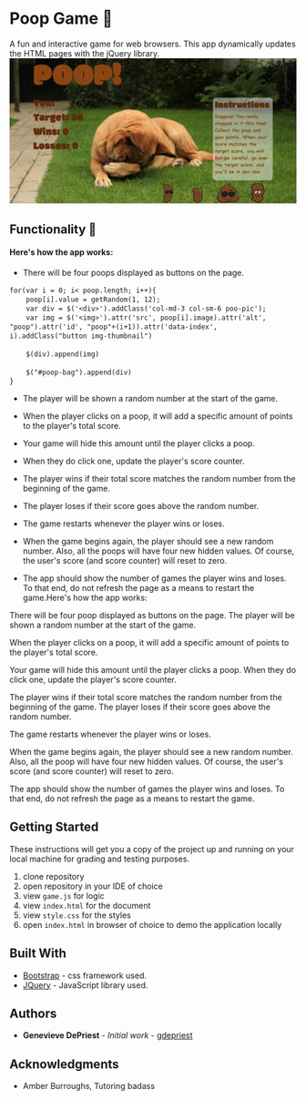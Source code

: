 # Poop Game 💩

A fun and interactive game for web browsers. This app dynamically updates the HTML pages with the jQuery library.
<img src="assets/images/Unit4-game.png" alt="screen capture of game">

## Functionality 💪
#### Here's how the app works:


* There will be four poops displayed as buttons on the page.
```
for(var i = 0; i< poop.length; i++){
    poop[i].value = getRandom(1, 12);
    var div = $('<div>').addClass('col-md-3 col-sm-6 poo-pic');
    var img = $('<img>').attr('src', poop[i].image).attr('alt', "poop").attr('id', "poop"+(i+1)).attr('data-index', i).addClass("button img-thumbnail")

    $(div).append(img)

    $("#poop-bag").append(div)
}
```

* The player will be shown a random number at the start of the game.

* When the player clicks on a poop, it will add a specific amount of points to the player's total score. 


* Your game will hide this amount until the player clicks a poop.
* When they do click one, update the player's score counter.

* The player wins if their total score matches the random number from the beginning of the game.
* The player loses if their score goes above the random number.

* The game restarts whenever the player wins or loses.

* When the game begins again, the player should see a new random number. Also, all the poops will have four new hidden values. Of course, the user's score (and score counter) will reset to zero.

* The app should show the number of games the player wins and loses. To that end, do not refresh the page as a means to restart the game.Here's how the app works:



There will be four poop displayed as buttons on the page.
The player will be shown a random number at the start of the game.

When the player clicks on a poop, it will add a specific amount of points to the player's total score. 


Your game will hide this amount until the player clicks a poop.
When they do click one, update the player's score counter.


The player wins if their total score matches the random number from the beginning of the game.
The player loses if their score goes above the random number.

The game restarts whenever the player wins or loses.


When the game begins again, the player should see a new random number. Also, all the poop will have four new hidden values. Of course, the user's score (and score counter) will reset to zero.


The app should show the number of games the player wins and loses. To that end, do not refresh the page as a means to restart the game.

## Getting Started

These instructions will get you a copy of the project up and running on your local machine for grading and testing purposes. 

1. clone repository 
2. open repository in your IDE of choice
3. view `game.js` for logic
4. view `index.html` for the document
5. view `style.css` for the styles
6. open `index.html` in browser of choice to demo the application locally


## Built With

* [Bootstrap](http://www.dropwizard.io/1.0.2/docs/) - css framework used.
* [JQuery](https://maven.apache.org/) - JavaScript library used.


## Authors

* **Genevieve DePriest** - *Initial work* - [gdepriest](https://github.com/gdepriest)

## Acknowledgments

* Amber Burroughs, Tutoring badass
